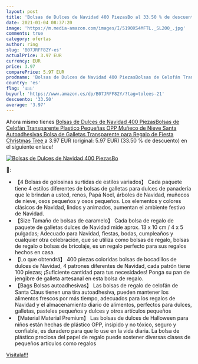 ```yaml
---
layout: post
title: 'Bolsas de Dulces de Navidad 400 PiezasBo al 33.50 % de descuento'
date: 2021-01-04 08:37:20
image: 'https://m.media-amazon.com/images/I/5190XS4MFTL._SL200_.jpg'
comments: true
category: ofertas
author: ring
slug: 'B07JRFF82Y-es'
actualPrice: 3.97 EUR
currency: EUR
price: 3.97
comparePrice: 5.97 EUR
prodname: 'Bolsas de Dulces de Navidad 400 PiezasBolsas de Celofán Transparente Plastico Pequeñas OPP Muñeco de Nieve Santa Autoadhesivas Bolsa de Galletas Transparente para Regalo de Fiesta Christmas Tree '
country: 'es'
flag: '🇪🇸'
buyurl: 'https://www.amazon.es/dp/B07JRFF82Y/?tag=tolees-21'
descuento: '33.50'
average: '3.97'
---
```


Ahora mismo tienes [Bolsas de Dulces de Navidad 400 PiezasBolsas de Celofán Transparente Plastico Pequeñas OPP Muñeco de Nieve Santa Autoadhesivas Bolsa de Galletas Transparente para Regalo de Fiesta Christmas Tree ](https://www.amazon.es/dp/B07JRFF82Y/?tag=tolees-21) a 3.97 EUR (original: 5.97 EUR) (33.50 %  de descuento) en el siguiente enlace!

[![Bolsas de Dulces de Navidad 400 PiezasBo](https://m.media-amazon.com/images/I/5190XS4MFTL._SL200_.jpg)](https://www.amazon.es/dp/B07JRFF82Y/?tag=tolees-21)

🔎:

- 【4 Bolsas de golosinas surtidas de estilos variados】 Cada paquete tiene 4 estilos diferentes de bolsas de galletas para dulces de panadería que le brindan a usted, renos, Papá Noel, árboles de Navidad, muñecos de nieve, osos pequeños y osos pequeños. Los elementos y colores clásicos de Navidad, lindos y animados, aumentan el ambiente festivo de Navidad.
- 【Size Tamaño de bolsas de caramelo】 Cada bolsa de regalo de paquete de galletas dulces de Navidad mide aprox. 13 x 10 cm / 4 x 5 pulgadas; Adecuado para Navidad, fiestas, bodas, cumpleaños y cualquier otra celebración, que se utiliza como bolsas de regalo, bolsas de regalo o bolsas de bricolaje, es un regalo perfecto para sus regalos hechos en casa.
- 【Lo que obtendrá】 400 piezas coloridas bolsas de bocadillos de dulces de Navidad, 4 patrones diferentes de Navidad, cada patrón tiene 100 piezas; ¡Suficiente cantidad para tus necesidades! Ponga su pan de jengibre de galleta artesanal en esta bolsa de regalo.
- 【Bags Bolsas autoadhesivas】 Las bolsas de regalo de celofán de Santa Claus tienen una tira autoadhesiva, pueden mantener los alimentos frescos por más tiempo, adecuados para los regalos de Navidad y el almacenamiento diario de alimentos, perfectos para dulces, galletas, pasteles pequeños y dulces y otros artículos pequeños
- 【Material Material Premium】 Las bolsas de dulces de Halloween para niños están hechas de plástico OPP, insípido y no tóxico, seguro y confiable, es duradero para que lo use en la vida diaria. La bolsa de plástico preciosa del papel de regalo puede sostener diversas clases de pequeños artículos como regalos

[Visítala!!!](https://www.amazon.es/dp/B07JRFF82Y/?tag=tolees-21)

